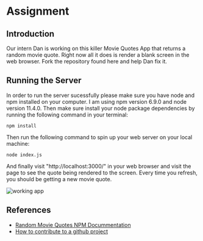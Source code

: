 # Assignment

## Introduction

Our intern Dan is working on this killer Movie Quotes App that returns a random movie quote. Right now all it does is render a blank screen in the web browser. Fork the repository found here and help Dan fix it.  

## Running the Server

In order to run the server sucessfully please make sure you have node and npm installed on your computer. I am using npm version 6.9.0 and node version 11.4.0.  Then make sure install your node package dependencies by running the following command in your terminal:

`npm install`

Then run the following command to spin up your web server on your local machine:

`node index.js`

And finally visit "http://localhost:3000/" in your web browser and visit the page to see the quote being rendered to the screen. Every time you refresh, you should be getting a new movie quote.  

![working app](app.gif)


## References

- [Random Movie Quotes NPM Docummentation](https://www.npmjs.com/package/random-movie-quotes)
- [How to contribute to a github project](https://akrabat.com/the-beginners-guide-to-contributing-to-a-github-project/)
